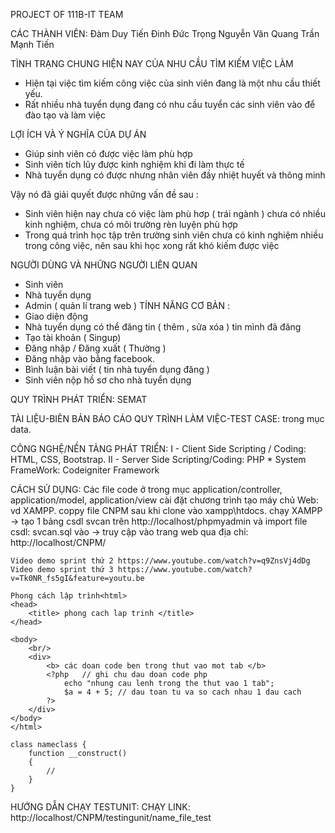 PROJECT OF 111B-IT TEAM

CÁC THÀNH VIÊN: 
	Đàm Duy Tiến
	Đinh Đức Trọng
	Nguyễn Văn Quang
	Trần Mạnh Tiến

TÌNH TRẠNG CHUNG HIỆN NAY CỦA NHU CẦU TÌM KIẾM VIỆC LÀM 
- Hiện tại việc tìm kiếm công việc của sinh viên đang là một nhu cầu thiết yếu.                             
- Rất nhiều nhà tuyển dụng đang có nhu cầu tuyển các sinh viên vào để đào tạo và làm việc 

LỢI ÍCH VÀ Ý NGHĨA CỦA DỰ ÁN 

- Giúp sinh viên có được việc làm phù hợp       
- Sinh viên tích lũy được kinh nghiệm khi đi làm thực tế                                                               
- Nhà tuyển dụng có được nhưng nhân viên đầy nhiệt huyết và thông minh

Vậy nó đã giải quyết được những vấn đề sau :
- Sinh viên hiện nay chưa có việc làm phù hơp ( trái ngành ) chưa có nhiều kinh nghiệm, chưa có môi trường rèn luyện phù hợp
- Trong quá trình học tập trên trường sinh viên chưa có kinh nghiệm nhiều trong công việc, nên sau khi học xong rất khó kiếm được việc

NGƯỜI DÙNG VÀ NHỮNG NGƯỜI LIÊN QUAN
-	Sinh viên 
-	Nhà tuyển dụng 
-	Admin ( quản lí trang web )
TÍNH NĂNG CƠ BẢN :
-	Giao diện động
-	Nhà tuyển dụng  có thể đăng tin ( thêm , sửa xóa ) tin mình đã đăng
-	Tạo tài khoản ( Singup)
-	Đăng nhập / Đăng xuất ( Thường )
-	Đăng nhập vào bằng facebook.
-	Bình luận bài viết ( tin nhà tuyển dụng đăng )
-	Sinh viên nộp hồ sơ cho nhà tuyển dụng

QUY TRÌNH PHÁT TRIỂN: SEMAT

TÀI LIỆU-BIÊN BẢN BÁO CÁO QUY TRÌNH LÀM VIỆC-TEST CASE: trong mục data.

CÔNG NGHỆ/NỀN TẢNG PHÁT TRIỂN: 
	I - Client Side Scripting / Coding: HTML, CSS, Bootstrap.
	II - Server Side Scripting/Coding: PHP
	* System FrameWork: Codeigniter Framework 
	
CÁCH SỬ DỤNG: 
	Các file code ở trong mục application/controller, application/model, application/view
	cài đặt chương trình tạo máy chủ Web: vd XAMPP.
	coppy file CNPM sau khi clone vào xampp\htdocs.
	chạy XAMPP -> tạo 1 bảng csdl svcan trên http://localhost/phpmyadmin và import file csdl: svcan.sql vào
	-> truy cập vào trang web qua địa chỉ: http://localhost/CNPM/
	
	Video demo sprint thứ 2 https://www.youtube.com/watch?v=q9ZnsVj4dDg
	Video demo sprint thứ 3 https://www.youtube.com/watch?v=Tk0NR_fs5gI&feature=youtu.be
	
	Phong cách lập trình<html>
	<head>
		<title> phong cach lap trinh </title>
	</head>
	
	<body>
		<br/>
		<div>
			<b> các doan code ben trong thut vao mot tab </b>
			<?php	// ghi chu dau doan code php
				echo "nhung cau lenh trong the thut vao 1 tab";
				$a = 4 + 5; // dau toan tu va so cach nhau 1 dau cach
			?>
		</div>
	</body>
	</html>
	
	class nameclass {
		function __construct()
		{
			//
		}
	}

HƯỚNG DẪN CHẠY TESTUNIT:
CHẠY LINK: http://localhost/CNPM/testingunit/name_file_test
	
	
